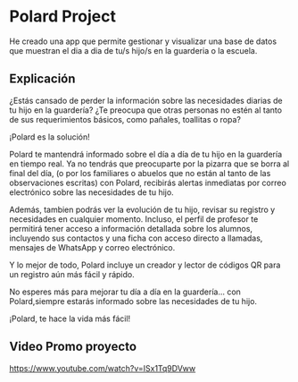 # Polard Project

He creado una app que permite gestionar y visualizar una base de datos que muestran el dia a dia de tu/s hijo/s en la guarderia o la escuela.

## Explicación

¿Estás cansado de perder la información sobre las necesidades diarias de tu hijo en la guardería?
¿Te preocupa que otras personas no estén al tanto de sus requerimientos básicos, como pañales, toallitas o ropa?

¡Polard es la solución!

Polard te mantendrá informado sobre el día a día de tu hijo en la guardería en tiempo real. Ya no tendrás que preocuparte por la pizarra que se borra al final del día, (o por los familiares o abuelos que no están al tanto de las observaciones escritas) con Polard, recibirás alertas inmediatas por correo electrónico sobre las necesidades de tu hijo.

Además, tambien podrás ver la evolución de tu hijo, revisar su registro y necesidades en cualquier momento. Incluso, el perfil de profesor te permitirá tener acceso a información detallada sobre los alumnos, incluyendo sus contactos y una ficha con acceso directo a llamadas, mensajes de WhatsApp y correo electrónico.

Y lo mejor de todo, Polard incluye un creador y lector de códigos QR para un registro aún más fácil y rápido.

No esperes más para mejorar tu día a día en la guardería... con Polard,siempre estarás informado sobre las necesidades de tu hijo.

¡Polard, te hace la vida más fácil!


## Video Promo proyecto
https://www.youtube.com/watch?v=ISx1Tq9DVww
